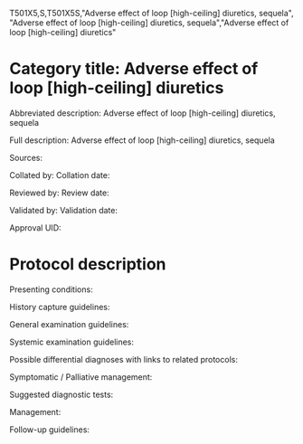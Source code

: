 T501X5,S,T501X5S,"Adverse effect of loop [high-ceiling] diuretics, sequela", "Adverse effect of loop [high-ceiling] diuretics, sequela","Adverse effect of loop [high-ceiling] diuretics"
# Category title: Adverse effect of loop [high-ceiling] diuretics

Abbreviated description: Adverse effect of loop [high-ceiling] diuretics, sequela

Full description: Adverse effect of loop [high-ceiling] diuretics, sequela

Sources:

Collated by:
Collation date:

Reviewed by:
Review date:

Validated by:
Validation date:

Approval UID:

# Protocol description

Presenting conditions:

History capture guidelines:

General examination guidelines:

Systemic examination guidelines:

Possible differential diagnoses with links to related protocols:

Symptomatic / Palliative management:

Suggested diagnostic tests:

Management:

Follow-up guidelines:

